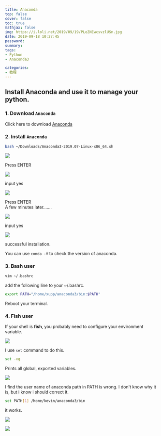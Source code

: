 ```yaml
---
title: Anaconda
top: false
cover: false
toc: true
mathjax: false
img: https://i.loli.net/2019/09/19/PLeZNEwcsvzlUSn.jpg
date: 2019-09-18 10:27:45
password:
summary:
tags:
- Python
- Anaconda3

categories:
- 教程
---
```


## Install Anaconda and use it to manage your python.

### 1. Download `Anaconda`

Click here to download [Anaconda](https://www.anaconda.com/distribution/)

### 2. Install `Anaconda`

```bash
bash ~/Downloads/Anaconda3-2019.07-Linux-x86_64.sh
```

![](3.png)

Press ENTER

![](4.png)

input yes 

![](5.png)

Press ENTER    
A few minutes later.......

![](6.png)

input yes

![](7.png)

successful installation.

You can use `conda -V` to check the version of anaconda.

### 3. Bash user

```bash
vim ~/.bashrc
```
add the following line to your ~/.bashrc.

```bash
export PATH="/home/xupp/anaconda3/bin:$PATH"
```
Reboot your terminal.

### 4. Fish user

If your shell is **fish**, you probably need to configure your environment variable.

![](8.png)

I use `set` command to do this.

```bash
set -xg
```

Prints all global, exported variables.

![](1.png)

I find the user name of anaconda path in PATH is wrong.
I don't know why it is, but i know i should correct it.

```bash
set PATH[1] /home/kevin/anaconda3/bin
```
it works.

![](9.png)

![](10.png)
